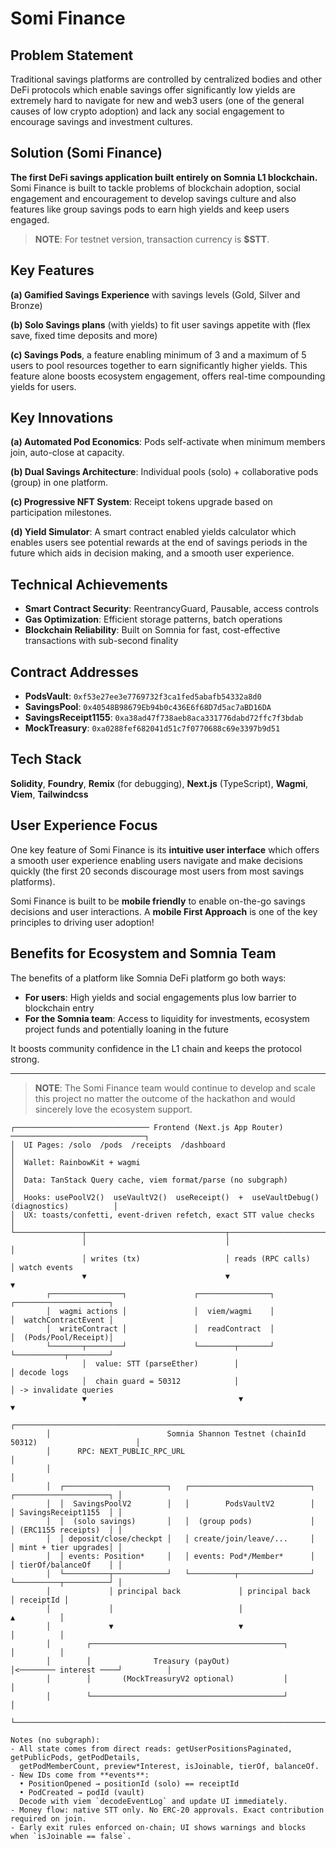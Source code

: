 # Somi Finance

## Problem Statement

Traditional savings platforms are controlled by centralized bodies and other DeFi protocols which enable savings offer significantly low yields are extremely hard to navigate for new and web3 users (one of the general causes of low crypto adoption) and lack any social engagement to encourage savings and investment cultures.

## Solution (Somi Finance)

**The first DeFi savings application built entirely on Somnia L1 blockchain.** Somi Finance is built to tackle problems of blockchain adoption, social engagement and encouragement to develop savings culture and also features like group savings pods to earn high yields and keep users engaged.

> **NOTE**: For testnet version, transaction currency is **$STT**.

## Key Features

**(a) Gamified Savings Experience** with savings levels (Gold, Silver and Bronze)

**(b) Solo Savings plans** (with yields) to fit user savings appetite with (flex save, fixed time deposits and more)

**(c) Savings Pods**, a feature enabling minimum of 3 and a maximum of 5 users to pool resources together to earn significantly higher yields. This feature alone boosts ecosystem engagement, offers real-time compounding yields for users.

## Key Innovations

**(a) Automated Pod Economics**: Pods self-activate when minimum members join, auto-close at capacity.

**(b) Dual Savings Architecture**: Individual pools (solo) + collaborative pods (group) in one platform.

**(c) Progressive NFT System**: Receipt tokens upgrade based on participation milestones.

**(d) Yield Simulator**: A smart contract enabled yields calculator which enables users see potential rewards at the end of savings periods in the future which aids in decision making, and a smooth user experience.

## Technical Achievements

- **Smart Contract Security**: ReentrancyGuard, Pausable, access controls
- **Gas Optimization**: Efficient storage patterns, batch operations
- **Blockchain Reliability**: Built on Somnia for fast, cost-effective transactions with sub-second finality

## Contract Addresses

- **PodsVault**: `0xf53e27ee3e7769732f3ca1fed5abafb54332a8d0`
- **SavingsPool**: `0x40548B98679Eb94b0c436E6f68D7d5ac7aBD16DA`
- **SavingsReceipt1155**: `0xa38ad47f738aeb8aca331776dabd72ffc7f3bdab`
- **MockTreasury**: `0xa0288fef682041d51c7f0770688c69e3397b9d51`

## Tech Stack

**Solidity**, **Foundry**, **Remix** (for debugging), **Next.js** (TypeScript), **Wagmi**, **Viem**, **Tailwindcss**

## User Experience Focus

One key feature of Somi Finance is its **intuitive user interface** which offers a smooth user experience enabling users navigate and make decisions quickly (the first 20 seconds discourage most users from most savings platforms).

Somi Finance is built to be **mobile friendly** to enable on-the-go savings decisions and user interactions. A **mobile First Approach** is one of the key principles to driving user adoption!

## Benefits for Ecosystem and Somnia Team

The benefits of a platform like Somnia DeFi platform go both ways:

- **For users**: High yields and social engagements plus low barrier to blockchain entry
- **For the Somnia team**: Access to liquidity for investments, ecosystem project funds and potentially loaning in the future

It boosts community confidence in the L1 chain and keeps the protocol strong.

---

> **NOTE**: The Somi Finance team would continue to develop and scale this project no matter the outcome of the hackathon and would sincerely love the ecosystem support.



```
┌────────────────────────────── Frontend (Next.js App Router) ──────────────────────────────┐
│  UI Pages: /solo  /pods  /receipts  /dashboard                                             │
│  Wallet: RainbowKit + wagmi                                                                │
│  Data: TanStack Query cache, viem format/parse (no subgraph)                               │
│  Hooks: usePoolV2()  useVaultV2()  useReceipt()  +  useVaultDebug() (diagnostics)          │
│  UX: toasts/confetti, event-driven refetch, exact STT value checks                         │
└───────────────┬───────────────────────────────┬───────────────────────────────┬────────────┘
                │                               │                               │
                │ writes (tx)                   │ reads (RPC calls)             │ watch events
                ▼                               ▼                               ▼
        ┌────────────────┐               ┌────────────────┐               ┌─────────────────────┐
        │  wagmi actions │               │  viem/wagmi    │               │  watchContractEvent │
        │  writeContract │               │  readContract  │               │  (Pods/Pool/Receipt)│
        └───────┬────────┘               └────────┬───────┘               └───────────┬─────────┘
                │  value: STT (parseEther)        │                                   │ decode logs
                │  chain guard = 50312            │                                   │ -> invalidate queries
                ▼                                  ▼                                   ▼
        ┌──────────────────────────────────────────────────────────────────────────────────────┐
        │                          Somnia Shannon Testnet (chainId 50312)                      │
        │      RPC: NEXT_PUBLIC_RPC_URL                                                         │
        │                                                                                       │
        │  ┌───────────────────────┐   ┌───────────────────────────┐   ┌─────────────────────┐ │
        │  │  SavingsPoolV2        │   │        PodsVaultV2        │   │ SavingsReceipt1155  │ │
        │  │  (solo savings)       │   │  (group pods)             │   │ (ERC1155 receipts)  │ │
        │  │ deposit/close/checkpt │   │ create/join/leave/...     │   │ mint + tier upgrades│ │
        │  │ events: Position*     │   │ events: Pod*/Member*      │   │ tierOf/balanceOf    │ │
        │  └──────────┬────────────┘   └──────────┬────────────────┘   └──────────┬──────────┘ │
        │             │ principal back             │ principal back                 │ receiptId │
        │             │                            │                                 ▲          │
        │             ▼                            ▼                                 │          │
        │        ┌───────────────────────────────────────────┐                       │          │
        │        │              Treasury (payOut)            │<──────── interest ────┘          │
        │        │       (MockTreasuryV2 optional)           │                                  │
        │        └───────────────────────────────────────────┘                                  │
        └──────────────────────────────────────────────────────────────────────────────────────┘

Notes (no subgraph):
- All state comes from direct reads: getUserPositionsPaginated, getPublicPods, getPodDetails,
  getPodMemberCount, preview*Interest, isJoinable, tierOf, balanceOf.
- New IDs come from **events**:
  • PositionOpened → positionId (solo) == receiptId
  • PodCreated → podId (vault)
  Decode with viem `decodeEventLog` and update UI immediately.
- Money flow: native STT only. No ERC-20 approvals. Exact contribution required on join.
- Early exit rules enforced on-chain; UI shows warnings and blocks when `isJoinable == false`.
```